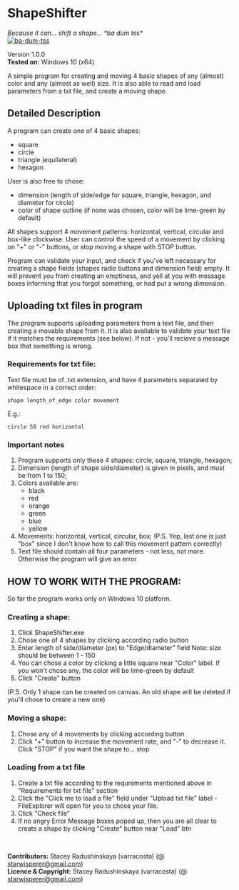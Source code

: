<h1>ShapeShifter</h1>
<i>Because it can... shift a shape... *ba dum tss*</i></br>
<a href='https://postimages.org/' target='_blank'><img src='https://i.postimg.cc/fbFBqqSY/ba-dum-tss.png' border='0' alt='ba-dum-tss'/></a></br>


Version 1.0.0 </br>
<b>Tested on:</b> Windows 10 (x64)</br>

A simple program for creating and moving 4 basic shapes of any (almost) color and any (almost  as well) size. 
It is also able to read and load parameters from a txt file, and create a moving shape. 

<h2> Detailed Description </h2>

A program can create one of 4 basic shapes: 
- square 
- circle 
- triangle (equilateral)
- hexagon 

User is also free to chose:
- dimension (length of side/edge for square, triangle, hexagon, and diameter for circle)
- color of shape outline (if none was chosen, color will be lime-green by default)

All shapes support 4 movement patterns: horizontal, vertical, circular and box-like clockwise. User can control the speed of a movement
by clicking on "+" or "-" buttons, or stop moving a shape with STOP button.


Program can validate your input, and check if you've left necessary for creating a shape fields (shapes radio buttons and dimension field) empty. 
It will prevent you from creating an emptiness, and yell at you with message boxes informing that you forgot something, or had put a wrong dimension. 



<h2> Uploading txt files in program </h2>

The program supports uploading parameters from a text file, and then creating a movable shape from it. It is also available to validate your text file if it matches 
the requirements (see below). If not - you'll recieve a message box that something is wrong. 

<h3> Requirements for txt file: </h3>
Text file must be of .txt extension, and have 4 parameters separated by whitespace in a correct order:

`shape length_of_edge color movement `

E.g.: 

`circle 50 red horizontal`

<h3>Important notes</h3>

1) Program supports only these 4 shapes: circle, square, triangle, hexagon;
2) Dimension (length of shape side/diameter) is given in pixels, and must be from 1 to 150;
3) Colors available are: 
	- black
	- red
	- orange
	- green
	- blue
	- yellow
4) Movements: horizontal, vertical, circular, box; 
(P.S. Yep, last one is just "box" since I don't know how to call this movement pattern correctly)
5) Text file should contain all four parameters - not less, not more. Otherwise the program will give an error



<h2>HOW TO WORK WITH THE PROGRAM:</h2> 

So far the program works only on Windows 10 platform.

<h3>Creating a shape:</h3>

1) Click ShapeShifter.exe
2) Chose one of 4 shapes by clicking according radio button
3) Enter length of side/diameter (px) to "Edge/diameter" field
	Note: size should be between 1 - 150 
4) You can chose a color by clicking a little square near "Color" label. If you won't chose any, the color will be lime-green by default
5) Click "Create" button

(P.S. Only 1 shape can be created on canvas. An old shape will be deleted if you'll chose to create a new one)

<h3>Moving a shape:</h3>

1) Chose any of 4 movements by clicking according button
2) Click "+" button to increase the movement rate, and "-" to decrease it. Click "STOP" if you want the shape to... stop


<h3>Loading from a txt file</h3>

1) Create a txt file according to the requrements mentioned above in "Requirements for txt file" section
2) Click the "Click me to load a file" field under "Upload txt file" label - FileExplorer will open for you to chose your file. 
3) Click "Check file"
4) If no angry Error Message boxes poped up, then you are all clear to create a shape by clicking "Create" button near "Load" btn </br>
</br>


<b>Contributors:</b> Stacey Radushinskaya (varracosta) (@ starwisperer@gmail.com)</br>
<b>Licence & Copyright:</b> Stacey Radushinskaya (varracosta) (@ starwisperer@gmail.com)</br>




